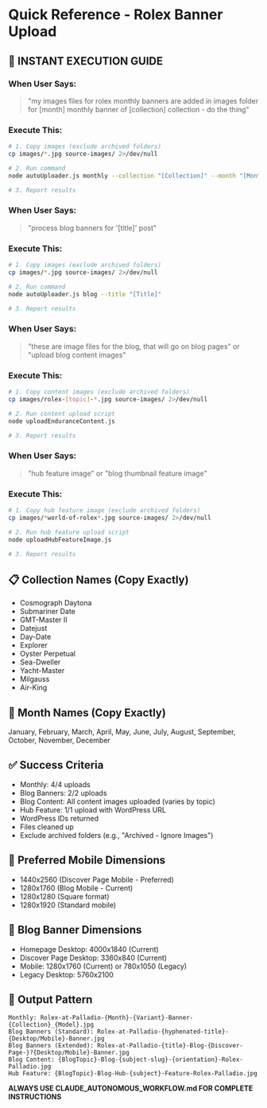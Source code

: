 # Quick Reference - Rolex Banner Upload

## 🚀 INSTANT EXECUTION GUIDE

### When User Says:
> "my images files for rolex monthly banners are added in images folder for [month] monthly banner of [collection] collection - do the thing"

### Execute This:
```bash
# 1. Copy images (exclude archived folders)
cp images/*.jpg source-images/ 2>/dev/null

# 2. Run command  
node autoUploader.js monthly --collection "[Collection]" --month "[Month]"

# 3. Report results
```

### When User Says:
> "process blog banners for '[title]' post"

### Execute This:
```bash
# 1. Copy images (exclude archived folders)
cp images/*.jpg source-images/ 2>/dev/null

# 2. Run command
node autoUploader.js blog --title "[Title]"

# 3. Report results
```

### When User Says:
> "these are image files for the blog, that will go on blog pages" or "upload blog content images"

### Execute This:
```bash
# 1. Copy content images (exclude archived folders)
cp images/rolex-[topic]-*.jpg source-images/ 2>/dev/null

# 2. Run content upload script
node uploadEnduranceContent.js

# 3. Report results
```

### When User Says:
> "hub feature image" or "blog thumbnail feature image"

### Execute This:
```bash
# 1. Copy hub feature image (exclude archived folders)
cp images/*world-of-rolex*.jpg source-images/ 2>/dev/null

# 2. Run hub feature upload script
node uploadHubFeatureImage.js

# 3. Report results
```

## 📋 Collection Names (Copy Exactly)
- Cosmograph Daytona
- Submariner Date  
- GMT-Master II
- Datejust
- Day-Date
- Explorer
- Oyster Perpetual
- Sea-Dweller
- Yacht-Master
- Milgauss
- Air-King

## 📅 Month Names (Copy Exactly)
January, February, March, April, May, June, July, August, September, October, November, December

## ✅ Success Criteria
- Monthly: 4/4 uploads
- Blog Banners: 2/2 uploads  
- Blog Content: All content images uploaded (varies by topic)
- Hub Feature: 1/1 upload with WordPress URL
- WordPress IDs returned
- Files cleaned up
- Exclude archived folders (e.g., "Archived - Ignore Images")

## 📱 Preferred Mobile Dimensions
- 1440x2560 (Discover Page Mobile - Preferred)
- 1280x1760 (Blog Mobile - Current)
- 1280x1280 (Square format)
- 1280x1920 (Standard mobile)

## 📰 Blog Banner Dimensions
- Homepage Desktop: 4000x1840 (Current)
- Discover Page Desktop: 3360x840 (Current)
- Mobile: 1280x1760 (Current) or 780x1050 (Legacy)
- Legacy Desktop: 5760x2100

## 🎯 Output Pattern
```
Monthly: Rolex-at-Palladio-{Month}-{Variant}-Banner-{Collection}_{Model}.jpg
Blog Banners (Standard): Rolex-at-Palladio-{hyphenated-title}-{Desktop/Mobile}-Banner.jpg
Blog Banners (Extended): Rolex-at-Palladio-{title}-Blog-{Discover-Page-}?{Desktop/Mobile}-Banner.jpg
Blog Content: {BlogTopic}-Blog-{subject-slug}-{orientation}-Rolex-Palladio.jpg
Hub Feature: {BlogTopic}-Blog-Hub-{subject}-Feature-Rolex-Palladio.jpg
```

**ALWAYS USE CLAUDE_AUTONOMOUS_WORKFLOW.md FOR COMPLETE INSTRUCTIONS**
